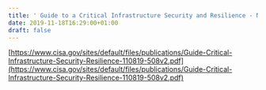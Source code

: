 ```yaml
---
title: ' Guide to a Critical Infrastructure Security and Resilience - November 2019'
date: 2019-11-18T16:29:00+01:00
draft: false
---
```


[https://www.cisa.gov/sites/default/files/publications/Guide-Critical-Infrastructure-Security-Resilience-110819-508v2.pdf](https://www.cisa.gov/sites/default/files/publications/Guide-Critical-Infrastructure-Security-Resilience-110819-508v2.pdf)